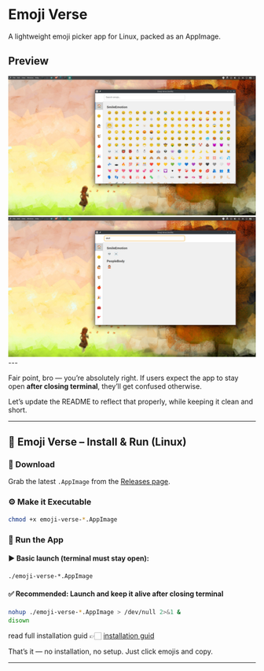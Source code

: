 # Emoji Verse

A lightweight emoji picker app for Linux, packed as an AppImage.

## Preview
<img src="./assets/images/preview1.png" />

<img src="./assets/images/preview2.png" />
---

Fair point, bro — you’re absolutely right. If users expect the app to stay open **after closing terminal**, they’ll get confused otherwise.

Let’s update the README to reflect that properly, while keeping it clean and short.

---

## 🧩 Emoji Verse – Install & Run (Linux)

### 🔽 Download

Grab the latest `.AppImage` from the [Releases page](https://github.com/tahsinzidane/emoji-verse/tags).

### ⚙️ Make it Executable

```bash
chmod +x emoji-verse-*.AppImage
```

### 🚀 Run the App

#### ▶️ Basic launch (terminal must stay open):

```bash
./emoji-verse-*.AppImage
```

#### ✅ Recommended: Launch and keep it alive after closing terminal

```bash
nohup ./emoji-verse-*.AppImage > /dev/null 2>&1 &
disown
```

read full installation guid 👉🏻 [installation guid](./assets/installationGuid.md)

That’s it — no installation, no setup. Just click emojis and copy.

---